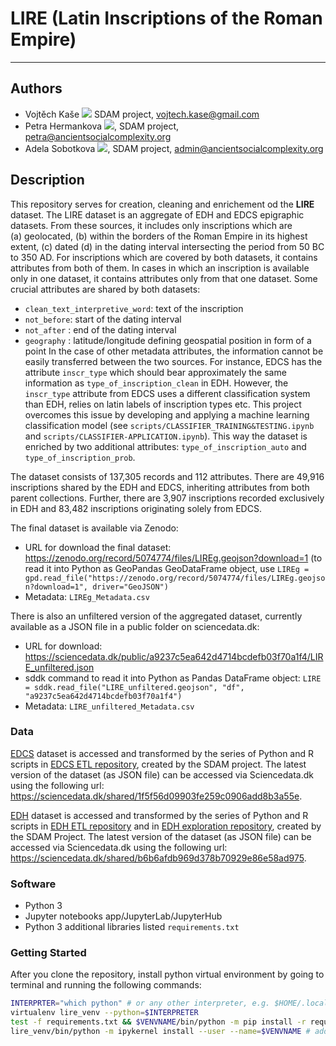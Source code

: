 # LIRE (Latin Inscriptions of the Roman Empire)

---
## Authors
* Vojtěch Kaše [![](https://orcid.org/sites/default/files/images/orcid_16x16.png)]([0000-0002-6601-1605](https://www.google.com/url?q=http://orcid.org/0000-0002-6601-1605&sa=D&ust=1588773325679000)) SDAM project, vojtech.kase@gmail.com
* Petra Hermankova [![](https://orcid.org/sites/default/files/images/orcid_16x16.png)](https://orcid.org/0000-0002-6349-0540), SDAM project, petra@ancientsocialcomplexity.org
* Adela Sobotkova [![](https://orcid.org/sites/default/files/images/orcid_16x16.png)](https://orcid.org/0000-0002-4541-3963), SDAM project, admin@ancientsocialcomplexity.org


## Description

This repository serves for creation, cleaning and enrichement od the **LIRE** dataset. The LIRE dataset is an aggregate of EDH and EDCS epigraphic datasets. From these sources, it includes only inscriptions which are (a) geolocated, (b) within the borders of the Roman Empire in its highest extent, (c) dated (d) in the dating interval intersecting the period from 50 BC to 350 AD. For inscriptions which are covered by both datasets, it contains attributes from both of them. In cases in which an inscription is available only in one dataset, it contains attributes only from that one dataset. Some crucial attributes are shared by both datasets:
* `clean_text_interpretive_word`: text of the inscription
* `not_before`: start of the dating interval
* `not_after` : end of the dating interval
* `geography` : latitude/longitude defining geospatial position in form of a point
In the case of other metadata attributes, the information cannot be easily transferred between the two sources. For instance, EDCS has the attribute `inscr_type` which should bear approximately the same information as `type_of_inscription_clean` in EDH. However, the `inscr_type` attribute from EDCS uses a different classification system than EDH, relies on latin labels of inscription types etc. This project overcomes this issue by developing and applying a machine learning classification model (see `scripts/CLASSIFIER_TRAINING&TESTING.ipynb` and `scripts/CLASSIFIER-APPLICATION.ipynb`). This way the dataset is enriched by two additional attributes: `type_of_inscription_auto` and `type_of_inscription_prob`.

The dataset consists of 137,305 records and 112 attributes. There are 49,916 inscriptions shared by the EDH and EDCS, inheriting attributes from both parent collections. Further, there are 3,907 inscriptions recorded exclusively in EDH and 83,482 inscriptions originating solely from EDCS. 

The final dataset is available via Zenodo:
* URL for download the final dataset: https://zenodo.org/record/5074774/files/LIREg.geojson?download=1  (to read it into Python as GeoPandas GeoDataFrame object, use `LIREg = gpd.read_file("https://zenodo.org/record/5074774/files/LIREg.geojson?download=1", driver="GeoJSON")`
* Metadata: `LIREg_Metadata.csv`


There is also an unfiltered version of the aggregated dataset, currently available as a JSON file in a public folder on sciencedata.dk:
* URL for download: https://sciencedata.dk/public/a9237c5ea642d4714bcdefb03f70a1f4/LIRE_unfiltered.json
* sddk command to read it into Python as Pandas DataFrame object: `LIRE = sddk.read_file("LIRE_unfiltered.geojson", "df", "a9237c5ea642d4714bcdefb03f70a1f4")`
* Metadata: `LIRE_unfiltered_Metadata.csv`


### Data
[EDCS](http://www.manfredclauss.de/) dataset is accessed and transformed by the series of Python and R scripts in [EDCS ETL repository](https://github.com/sdam-au/EDCS_ETL), created by the SDAM project. The latest version of the dataset (as JSON file) can be accessed via Sciencedata.dk  using the following url: https://sciencedata.dk/shared/1f5f56d09903fe259c0906add8b3a55e. 

[EDH]() dataset is accessed and transformed by the series of Python and R scripts in [EDH ETL repository](https://github.com/sdam-au/EDH_ETL) and in [EDH exploration repository](https://github.com/sdam-au/EDH_exploration), created by the SDAM Project. The latest version of the dataset (as JSON file) can be accessed via Sciencedata.dk using the following url: https://sciencedata.dk/shared/b6b6afdb969d378b70929e86e58ad975.

### Software
* Python 3
* Jupyter notebooks app/JupyterLab/JupyterHub
* Python 3 additional libraries listed `requirements.txt`

### Getting Started

After you clone the repository, install python virtual environment by going to terminal and running the following commands:
```bash
INTERPRTER="which python" # or any other interpreter, e.g. $HOME/.local/lib/python-3.9.7/bin/python3
virtualenv lire_venv --python=$INTERPRETER
test -f requirements.txt && $VENVNAME/bin/python -m pip install -r requirements.txt # install anything in requirements.txt
lire_venv/bin/python -m ipykernel install --user --name=$VENVNAME # add to kernels

```

